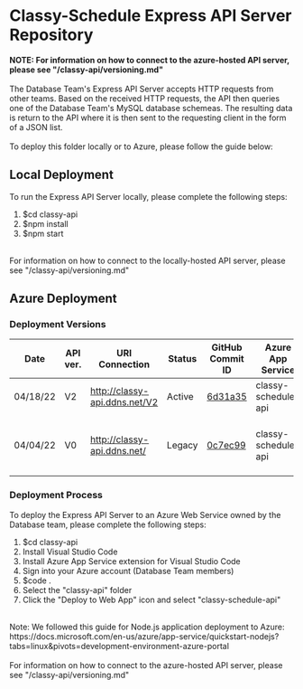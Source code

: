 # Classy-Schedule Express API Server Repository
__NOTE: For information on how to connect to the azure-hosted API server, please see "/classy-api/versioning.md"__
</br></br>
The Database Team's Express API Server accepts HTTP requests from other teams. Based
on the received HTTP requests, the API then queries one of the Database Team's MySQL
database schemeas. The resulting data is return to the API where it is then sent to
the requesting client in the form of a JSON list.
</br></br>
To deploy this folder locally or to Azure, please follow the guide below:

## Local Deployment
To run the Express API Server locally, please complete the following steps:
1. $cd classy-api
2. $npm install
3. $npm start

</br>
For information on how to connect to the locally-hosted API server, please see "/classy-api/versioning.md"

## Azure Deployment

### Deployment Versions
| Date     | API ver. | URI Connection                | Status | GitHub Commit ID                                                                                                  | Azure App Service   | Notes                                   |
|----------|----------|-------------------------------|--------|-------------------------------------------------------------------------------------------------------------------|---------------------|-----------------------------------------|
| 04/18/22 | V2       | http://classy-api.ddns.net/V2 | Active | [6d31a35](https://github.com/elizabethwhalen/CISC480-Spring-2022/commit/6d31a35ee66e2431985953530530805b73019254) | classy-schedule-api | Login and tokens                        |
| 04/04/22 | V0       | http://classy-api.ddns.net/   | Legacy | [0c7ec99](https://github.com/elizabethwhalen/CISC480-Spring-2022/commit/0c7ec9923d5abf9030e9a63c4d0e04b285c98129) | classy-schedule-api | Original version without update working |

### Deployment Process
To deploy the Express API Server to an Azure Web Service owned by the Database team, please complete the following steps:
1. $cd classy-api
2. Install Visual Studio Code
3. Install Azure App Service extension for Visual Studio Code
4. Sign into your Azure account (Database Team members)
5. $code .
6. Select the "classy-api" folder
7. Click the "Deploy to Web App" icon and select "classy-schedule-api"

</br>
Note: We followed this guide for Node.js application deployment to Azure: https://docs.microsoft.com/en-us/azure/app-service/quickstart-nodejs?tabs=linux&pivots=development-environment-azure-portal
</br></br>
For information on how to connect to the azure-hosted API server, please see "/classy-api/versioning.md"
